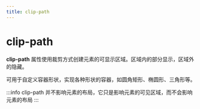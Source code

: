 ```yaml
---
title: clip-path
---
```


# clip-path

**clip-path** 属性使用裁剪方式创建元素的可显示区域。区域内的部分显示，区域外的隐藏。

可用于自定义容器形状，实现各种形状的容器，如圆角矩形、椭圆形、三角形等。

:::info
clip-path 并不影响元素的布局，它只是影响元素的可见区域，而不会影响元素的布局
:::

<code src="./index.tsx" title="clip-path" ></code>
